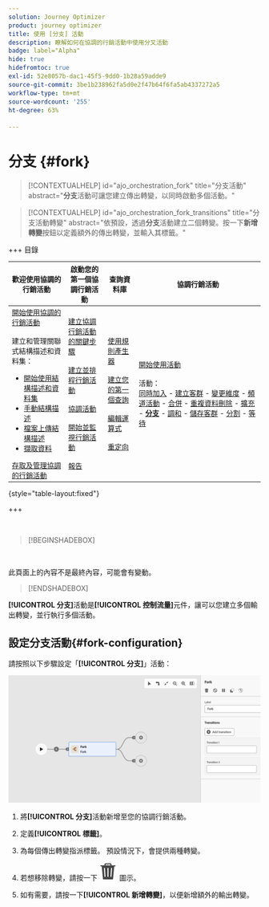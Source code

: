 ```yaml
---
solution: Journey Optimizer
product: journey optimizer
title: 使用 [分支] 活動
description: 瞭解如何在協調的行銷活動中使用分叉活動
badge: label="Alpha"
hide: true
hidefromtoc: true
exl-id: 52e8057b-dac1-45f5-9dd0-1b28a59adde9
source-git-commit: 3be1b238962fa5d0e2f47b64f6fa5ab4337272a5
workflow-type: tm+mt
source-wordcount: '255'
ht-degree: 63%

---
```


# 分支 {#fork}

>[!CONTEXTUALHELP]
>id="ajo_orchestration_fork"
>title="分支活動"
>abstract="**分支**&#x200B;活動可讓您建立傳出轉變，以同時啟動多個活動。"

>[!CONTEXTUALHELP]
>id="ajo_orchestration_fork_transitions"
>title="分支活動轉變"
>abstract="依預設，透過&#x200B;**分支**&#x200B;活動建立二個轉變。按一下&#x200B;**新增轉變**&#x200B;按鈕以定義額外的傳出轉變，並輸入其標籤。"

+++ 目錄

| 歡迎使用協調的行銷活動 | 啟動您的第一個協調行銷活動 | 查詢資料庫 | 協調行銷活動 |
|---|---|---|---|
| [開始使用協調的行銷活動](../gs-orchestrated-campaigns.md)<br/><br/>建立和管理關聯式結構描述和資料集：</br> <ul><li>[開始使用結構描述和資料集](../gs-schemas.md)</li><li>[手動結構描述](../manual-schema.md)</li><li>[檔案上傳結構描述](../file-upload-schema.md)</li><li>[擷取資料](../ingest-data.md)</li></ul>[存取及管理協調的行銷活動](../access-manage-orchestrated-campaigns.md) | [建立協調行銷活動的關鍵步驟](../gs-campaign-creation.md)<br/><br/>[建立並排程行銷活動](../create-orchestrated-campaign.md)<br/><br/>[協調活動](../orchestrate-activities.md)<br/><br/>[開始並監視行銷活動](../start-monitor-campaigns.md)<br/><br/>[報告](../reporting-campaigns.md) | [使用規則產生器](../orchestrated-rule-builder.md)<br/><br/>[建立您的第一個查詢](../build-query.md)<br/><br/>[編輯運算式](../edit-expressions.md)<br/><br/>[重定向](../retarget.md) | [開始使用活動](about-activities.md)<br/><br/>活動：<br/>[同時加入](and-join.md) - [建立客群](build-audience.md) - [變更維度](change-dimension.md) - [頻道活動](channels.md) - [合併](combine.md) - [重複資料刪除](deduplication.md) - [擴充](enrichment.md) - <b>[分支](fork.md)</b> - [調和](reconciliation.md) - [儲存客群](save-audience.md) - [分割](split.md) - [等待](wait.md) |

{style="table-layout:fixed"}

+++


<br/>

>[!BEGINSHADEBOX]

</br>

此頁面上的內容不是最終內容，可能會有變動。

>[!ENDSHADEBOX]

**[!UICONTROL 分支]**&#x200B;活動是&#x200B;**[!UICONTROL 控制流量]**&#x200B;元件，讓可以您建立多個輸出轉變，並行執行多個活動。

## 設定分支活動{#fork-configuration}

請按照以下步驟設定「**[!UICONTROL 分支]**」活動：

![](../assets/workflow-fork.png)

1. 將&#x200B;**[!UICONTROL 分支]**&#x200B;活動新增至您的協調行銷活動。

1. 定義&#x200B;**[!UICONTROL 標籤]**。

1. 為每個傳出轉變指派標籤。 預設情況下，會提供兩種轉變。

1. 若想移除轉變，請按一下 ![](../assets/do-not-localize/Smock_Delete_18_N.svg) 圖示。

1. 如有需要，請按一下&#x200B;**[!UICONTROL 新增轉變]**，以便新增額外的輸出轉變。
